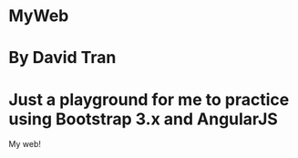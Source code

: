# MyWeb
# By David Tran
# Just a playground for me to practice using Bootstrap 3.x and AngularJS
My web!
